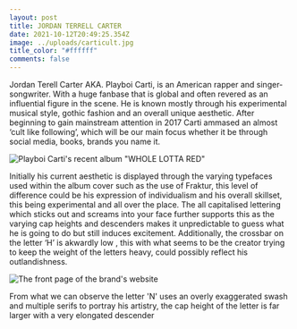 ```yaml
---
layout: post
title: JORDAN TERRELL CARTER
date: 2021-10-12T20:49:25.354Z
image: ../uploads/carticult.jpg
title_color: "#ffffff"
comments: false
---
```

Jordan Terell Carter AKA. Playboi Carti, is an American rapper and singer-songwriter. With a huge fanbase that is global and often revered as an influential figure in the scene. He is known mostly through his experimental musical style, gothic fashion and an overall unique aesthetic. After beginning to gain mainstream attention in 2017 Carti ammased an almost ‘cult like following’, which will be our main focus whether it be through social media, books, brands you name it.

![](../uploads/wjhd5yar7p721-900x900.png "Playboi Carti's recent album \"WHOLE LOTTA RED\"")

Initially his current aesthetic is displayed through the varying typefaces used within the album cover such as the use of Fraktur, this level of difference could be his expression of individualism and his overall skillset, this being experimental and all over the place. The all capitalised lettering which sticks out and screams into your face further supports this as the varying cap heights and descenders makes it unpredictable to guess what he is going to do but still induces excitement. Additionally, the crossbar on the letter ‘H’ is akwardly low , this with what seems to be the creator trying to keep the weight of the letters heavy, could possibly reflect his outlandishness.

![The front page of the brand's website ](../uploads/capture.png "\"Narcissist\"")

From what we can observe the letter 'N' uses an overly exaggerated swash and multiple serifs to portray his artistry, the cap height of the letter is far larger with a very elongated descender